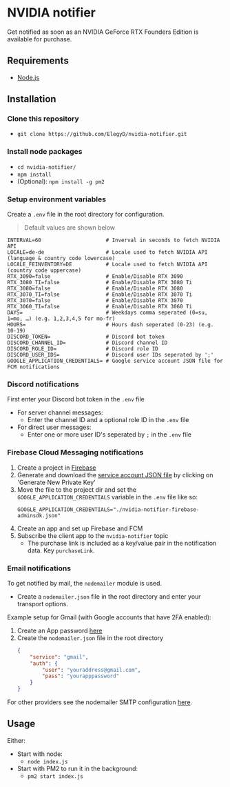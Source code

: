 # NVIDIA notifier

Get notified as soon as an NVIDIA GeForce RTX Founders Edition is available for purchase.

## Requirements

- [Node.js](https://nodejs.org/)

## Installation

### Clone this repository

- `git clone https://github.com/ElegyD/nvidia-notifier.git`

### Install node packages

- `cd nvidia-notifier/`
- `npm install`
- (Optional): `npm install -g pm2`

### Setup environment variables

Create a `.env` file in the root directory for configuration.  
> Default values are shown below
```
INTERVAL=60                     # Inverval in seconds to fetch NVIDIA API
LOCALE=de-de                    # Locale used to fetch NVIDIA API (language & country code lowercase)
LOCALE_FEINVENTORY=DE           # Locale used to fetch NVIDIA API (country code uppercase)
RTX_3090=false                  # Enable/Disable RTX 3090
RTX_3080_TI=false               # Enable/Disable RTX 3080 Ti
RTX_3080=false                  # Enable/Disable RTX 3080
RTX_3070_TI=false               # Enable/Disable RTX 3070 Ti
RTX_3070=false                  # Enable/Disable RTX 3070
RTX_3060_TI=false               # Enable/Disable RTX 3060 Ti
DAYS=                           # Weekdays comma seperated (0=su, 1=mo, …) (e.g. 1,2,3,4,5 for mo-fr)
HOURS=                          # Hours dash seperated (0-23) (e.g. 10-19)
DISCORD_TOKEN=                  # Discord bot token
DISCORD_CHANNEL_ID=             # Discord channel ID
DISCORD_ROLE_ID=                # Discord role ID
DISCORD_USER_IDS=               # Discord user IDs seperated by ';'
GOOGLE_APPLICATION_CREDENTIALS= # Google service account JSON file for FCM notifications
```

### Discord notifications

First enter your Discord bot token in the `.env` file

- For server channel messages:
    - Enter the channel ID and a optional role ID in the `.env` file
- For direct user messages:
    - Enter one or more user ID's seperated by `;` in the `.env` file

### Firebase Cloud Messaging notifications

1. Create a project in [Firebase](https://console.firebase.google.com/)
2. Generate and download the [service account JSON file](https://console.firebase.google.com/project/_/settings/serviceaccounts/adminsdk) by clicking on 'Generate New Private Key'
3. Move the file to the project dir and set the `GOOGLE_APPLICATION_CREDENTIALS` variable in the `.env` file like so:  
    ```
    GOOGLE_APPLICATION_CREDENTIALS="./nvidia-notifier-firebase-adminsdk.json"
    ```
4. Create an app and set up Firebase and FCM
5. Subscribe the client app to the `nvidia-notifier` topic
    - The purchase link is included as a key/value pair in the notification data. Key `purchaseLink`.

### Email notifications

To get notified by mail, the `nodemailer` module is used.

- Create a `nodemailer.json` file in the root directory and enter your transport options.  

Example setup for Gmail (with Google accounts that have 2FA enabled):

1. Create an App password [here](https://myaccount.google.com/apppasswords)
2. Create the `nodemailer.json` file in the root directory
    ```json
    {
        "service": "gmail",
        "auth": {
            "user": "youraddress@gmail.com",
            "pass": "yourapppassword"
        }
    }
    ```

For other providers see the nodemailer SMTP configuration [here](https://nodemailer.com/smtp/).

## Usage

Either:  
- Start with node:
    - `node index.js`
- Start with PM2 to run it in the background:
    - `pm2 start index.js`
